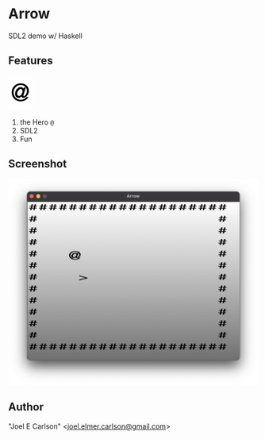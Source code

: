 # Arrow

SDL2 demo w/ Haskell

## Features
![hero.bmp](images/hero.bmp)

1. the Hero `@`
1. SDL2
1. Fun

## Screenshot
![Screenshot.png](images/Screenshot.png)

## Author
"Joel E Carlson" &lt;joel.elmer.carlson@gmail.com&gt;
